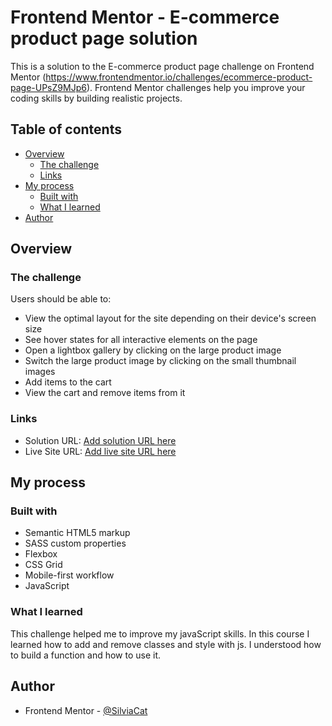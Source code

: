 # Frontend Mentor - E-commerce product page solution

This is a solution to the E-commerce product page challenge on Frontend Mentor
(https://www.frontendmentor.io/challenges/ecommerce-product-page-UPsZ9MJp6). 
Frontend Mentor challenges help you improve your coding skills by building realistic projects.

## Table of contents

- [Overview](#overview)
  - [The challenge](#the-challenge)
  - [Links](#links)
- [My process](#my-process)
  - [Built with](#built-with)
  - [What I learned](#what-i-learned)
- [Author](#author)

## Overview

### The challenge

Users should be able to:

- View the optimal layout for the site depending on their device's screen size
- See hover states for all interactive elements on the page
- Open a lightbox gallery by clicking on the large product image
- Switch the large product image by clicking on the small thumbnail images
- Add items to the cart
- View the cart and remove items from it

### Links

- Solution URL: [Add solution URL here](https://github.com/SilviaCat/E-commerce-product-page)
- Live Site URL: [Add live site URL here](https://silviacat.github.io/E-commerce-product-page/)

## My process

### Built with

- Semantic HTML5 markup
- SASS custom properties
- Flexbox
- CSS Grid
- Mobile-first workflow
- JavaScript

### What I learned

This challenge helped me to improve my javaScript skills. In this course I learned how to add and remove classes and style with js. I understood how to build a function and how to use it.

## Author

- Frontend Mentor - [@SilviaCat](https://www.frontendmentor.io/profile/SilviaCat)

